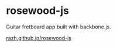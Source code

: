 rosewood-js
===========

Guitar fretboard app built with backbone.js.

[razh.github.io/rosewood-js](razh.github.io/rosewood-js)
